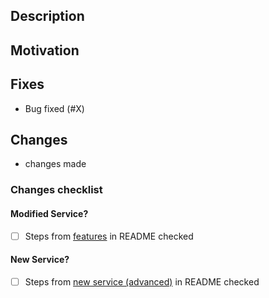 <!--
Follow semantic-release guidelines for the PR title, which is used in the changelog.

Title should follow the format `<type>(<scope>): <subject>`, where
- Type is one of: build|chore|ci|docs|feat|fix|perf|refactor|revert|style|test|BREAKING CHANGE
- Scope (optional) describes the place of the change (eg a particular milestone) and is usually omitted
- subject should be a non-capitalized one-line description in present imperative tense and not ending with a period

See https://github.com/angular/angular.js/blob/master/DEVELOPERS.md#-git-commit-guidelines for more details.
-->

<!-- markdownlint-disable-next-line first-line-h1 -->
## Description

<!-- Short description of the pull request -->

## Motivation

<!-- Background on use case, changes needed -->

## Fixes

<!-- Please provide a list of the issues fixed by this PR -->

- Bug fixed (#X)

## Changes

<!-- Please provide a list of the changes implemented by this PR -->

- changes made

### Changes checklist

#### Modified Service?

- [ ] Steps from [features](../README.md#features) in README checked

#### New Service?

- [ ] Steps from [new service (advanced)](../README.md#advanced) in README checked
